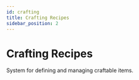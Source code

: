 ```yaml
---
id: crafting
title: Crafting Recipes
sidebar_position: 2
---
```


# Crafting Recipes

System for defining and managing craftable items. 